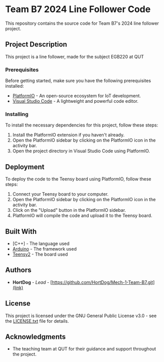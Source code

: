 # Team B7 2024 Line Follower Code

This repository contains the source code for Team B7's 2024 line follower project.

## Project Description

This project is a line follower, made for the subject EGB220 at QUT

### Prerequisites

Before getting started, make sure you have the following prerequisites installed:

* [PlatformIO](https://platformio.org/) - An open-source ecosystem for IoT development.
* [Visual Studio Code](https://code.visualstudio.com/) - A lightweight and powerful code editor.

### Installing

To install the necessary dependencies for this project, follow these steps:

1. Install the PlatformIO extension if you haven't already.
2. Open the PlatformIO sidebar by clicking on the PlatformIO icon in the activity bar.
3. Open the project directory in Visual Studio Code using PlatformIO.

## Deployment

To deploy the code to the Teensy board using PlatformIO, follow these steps:

1. Connect your Teensy board to your computer.
2. Open the PlatformIO sidebar by clicking on the PlatformIO icon in the activity bar.
3. Click on the "Upload" button in the PlatformIO sidebar.
4. PlatformIO will compile the code and upload it to the Teensy board.

## Built With

* [C++] - The language used
* [Arduino](https://www.arduino.cc/) - The framework used
* [Teensy2](https://www.pjrc.com/store/teensy.html) - The board used

## Authors

* **HortDog** - *Lead* - [https://github.com/HortDog/Mech-1-Team-B7.git](link)

## License

This project is licensed under the GNU General Public License v3.0 - see the [LICENSE.txt](LICENSE.txt) file for details.

## Acknowledgments

* The teaching team at QUT for their guidance and support throughout the project.